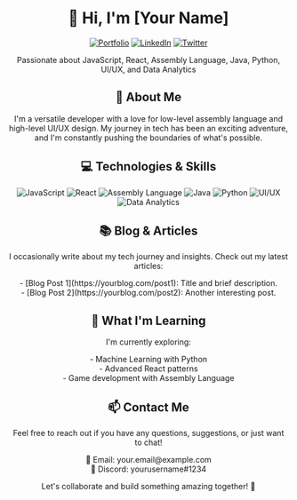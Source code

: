 <h1 align="center">👋 Hi, I'm [Your Name]</h1>

<p align="center">
  <a href="https://yourportfolio.com"><img src="https://img.shields.io/badge/Portfolio-Visit-ff69b4" alt="Portfolio"></a>
  <a href="https://www.linkedin.com/in/yourprofile"><img src="https://img.shields.io/badge/LinkedIn-Connect-blue" alt="LinkedIn"></a>
  <a href="https://twitter.com/yourhandle"><img src="https://img.shields.io/badge/Twitter-Follow-blue" alt="Twitter"></a>
</p>

<p align="center">Passionate about JavaScript, React, Assembly Language, Java, Python, UI/UX, and Data Analytics</p>

<h2 align="center">🚀 About Me</h2>

<p align="center">I'm a versatile developer with a love for low-level assembly language and high-level UI/UX design. My journey in tech has been an exciting adventure, and I'm constantly pushing the boundaries of what's possible.</p>

<h2 align="center">💻 Technologies & Skills</h2>

<p align="center">
  <img src="https://img.icons8.com/color/48/000000/javascript.png" alt="JavaScript">
  <img src="https://img.icons8.com/color/48/000000/react.png" alt="React">
  <img src="https://img.icons8.com/ios/50/000000/assembly.png" alt="Assembly Language">
  <img src="https://img.icons8.com/color/48/000000/java-coffee-cup-logo.png" alt="Java">
  <img src="https://img.icons8.com/color/48/000000/python.png" alt="Python">
  <img src="https://img.icons8.com/color/48/000000/ui-ux-design.png" alt="UI/UX">
  <img src="https://img.icons8.com/color/48/000000/data-configuration.png" alt="Data Analytics">
</p>

<h2 align="center">📚 Blog & Articles</h2>

<p align="center">I occasionally write about my tech journey and insights. Check out my latest articles:</p>

<p align="center">
  - [Blog Post 1](https://yourblog.com/post1): Title and brief description.<br>
  - [Blog Post 2](https://yourblog.com/post2): Another interesting post.
</p>

<h2 align="center">🌱 What I'm Learning</h2>

<p align="center">I'm currently exploring:</p>

<p align="center">
  - Machine Learning with Python<br>
  - Advanced React patterns<br>
  - Game development with Assembly Language
</p>

<h2 align="center">📫 Contact Me</h2>

<p align="center">Feel free to reach out if you have any questions, suggestions, or just want to chat!</p>

<p align="center">
  📧 Email: your.email@example.com<br>
  💬 Discord: yourusername#1234
</p>

<p align="center">Let's collaborate and build something amazing together! 🚀</p>
